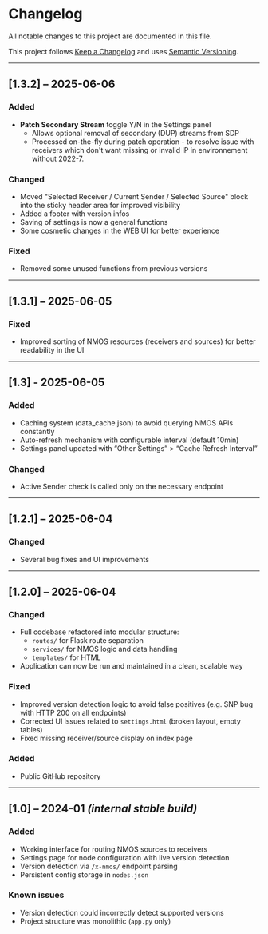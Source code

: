 # Changelog

All notable changes to this project are documented in this file.

This project follows [Keep a Changelog](https://keepachangelog.com/en/1.0.0/)
and uses [Semantic Versioning](https://semver.org/).

---

## [1.3.2] – 2025-06-06

### Added
- **Patch Secondary Stream** toggle Y/N in the Settings panel  
  - Allows optional removal of secondary (DUP) streams from SDP  
  - Processed on-the-fly during patch operation - to resolve issue with receivers which don't want missing or invalid IP in environnement without 2022-7.

### Changed
- Moved "Selected Receiver / Current Sender / Selected Source" block into the sticky header area for improved visibility
- Added a footer with version infos
- Saving of settings is now a general functions
- Some cosmetic changes in the WEB UI for better experience

### Fixed

- Removed some unused functions from previous versions

---

## [1.3.1] – 2025-06-05

### Fixed
- Improved sorting of NMOS resources (receivers and sources) for better readability in the UI

---

## [1.3] - 2025-06-05
### Added
- Caching system (data_cache.json) to avoid querying NMOS APIs constantly
- Auto-refresh mechanism with configurable interval (default 10min)
- Settings panel updated with “Other Settings” > “Cache Refresh Interval”

### Changed
- Active Sender check is called only on the necessary endpoint

---

## [1.2.1] – 2025-06-04
### Changed
- Several bug fixes and UI improvements

---

## [1.2.0] – 2025-06-04
### Changed
- Full codebase refactored into modular structure:
  - `routes/` for Flask route separation
  - `services/` for NMOS logic and data handling
  - `templates/` for HTML
- Application can now be run and maintained in a clean, scalable way

### Fixed
- Improved version detection logic to avoid false positives (e.g. SNP bug with HTTP 200 on all endpoints)
- Corrected UI issues related to `settings.html` (broken layout, empty tables)
- Fixed missing receiver/source display on index page

### Added
- Public GitHub repository

---

## [1.0] – 2024-01 *(internal stable build)*
### Added
- Working interface for routing NMOS sources to receivers
- Settings page for node configuration with live version detection
- Version detection via `/x-nmos/` endpoint parsing
- Persistent config storage in `nodes.json`

### Known issues
- Version detection could incorrectly detect supported versions
- Project structure was monolithic (`app.py` only)
